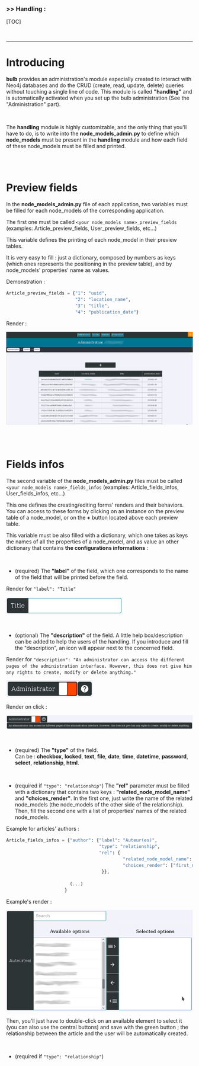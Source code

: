 ### >> Handling :
[TOC]

<br/>

---

# Introducing
**bulb** provides an administration's module especially created to interact with Neo4j databases and do the CRUD (create, read, update, delete) queries without touching a single line of code. This module is called **"handling"** and is automatically activated when you set up the bulb administration (See the "Administration" part).

<br/>

The **handling** module is highly customizable, and the only thing that you'll have to do, is to write into the **node_models_admin.py** to define which **node_models** must be present in the **handling** module and how each field of these node_models must be filled and printed.

<br/>
<br/>

# Preview fields

In the **node_models_admin.py** file of each application, two variables must be filled for each node_models of the corresponding application.

The first one must be called `<your node_models name>_preview_fields` (examples: Article_preview_fields, User_preview_fields, etc...)

This variable defines the printing of each node_model in their preview tables.

It is very easy to fill : just a dictionary, composed by numbers as keys (which ones represents the positioning in the preview table), and by node_models' properties' name as values.

Demonstration :

```python
Article_preview_fields = {"1": "uuid",
                          "2": "location_name",
                          "3": "title",
                          "4": "publication_date"}
```

Render :

![handling_preview](img/handling_preview.png)

<br/>
<br/>

# Fields infos

The second variable of the **node_models_admin.py** files must be called `<your node_models name>_fields_infos` (examples: Article_fields_infos, User_fields_infos, etc...)

This one defines the creating/editing forms' renders and their behaviors.
You can access to these forms by clicking on an instance on the preview table of a node_model, or on the **+** button located above each preview table.

This variable must be also filled with a dictionary, which one takes as keys the names of all the properties of a node_model, and as value an other dictionary that contains **the configurations informations** :

<br/>

- (required) The **"label"** of the field, which one corresponds to the name of the field that will be printed before the field.

Render for `"label": "Title"`

![field's label](img/field_label.png)

<br/>

- (optional) The **"description"** of the field. A little help box/description can be added to help the users of the handling.
If you introduce and fill the "description", an icon will appear next to the concerned field.

Render for `"description": "An administrator can access the different pages of the administration interface. However, this does not give him any rights to create, modify or delete anything."`

![description closed](img/description_closed.png)

Render on click :

![description opened](img/description_opened.png)

<br/>

- (required) The **"type"** of the field.      
Can be : **checkbox**, **locked**, **text**, **file**, **date**, **time**, **datetime**, **password**, **select**, **relationship**, **html**.

<br/>

- (required if `"type": "relationship"`) The **"rel"** parameter must be filled with a dictionary that contains two keys : **"related_node_model_name"** and **"choices_render"**.
In the first one, just write the name of the related node_models (the node_models of the other side of the relationship).
Then, fill the second one with a list of properties' names of the related node_models.

Example for articles' authors :

```python
Article_fields_infos = {"author": {"label": "Auteur(es)",
                                   "type": "relationship",
                                   "rel": {
                                            "related_node_model_name": "User",
                                            "choices_render": ["first_name", "last_name"],
                                    }},

                        (...)
                      }
```

Example's render :

![Relationship handling](img/relationship_handling.png)

Then, you'll just have to double-click on an available element to select it (you can also use the central buttons) and save with the green button ; the relationship between the article and the user will be automatically created.

<br/>

- (required if `"type": "relationship"`) 



<br/>
<br/>
<br/>
